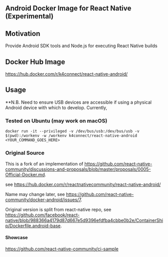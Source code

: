 ## Android Docker Image for React Native (Experimental)

## Motivation
Provide Android SDK tools and Node.js for executing React Native builds

## Docker Hub Image
https://hub.docker.com/r/k4connect/react-native-android/

## Usage

**N.B. Need to ensure USB devices are accessible if using a physical Android device with which to develop. Currently, 

### Tested on Ubuntu (may work on macOS)
```
docker run -it --privileged -v /dev/bus/usb:/dev/bus/usb -v $(pwd):/workenv -w /workenv k4connect/react-native-android <YOUR_COMMAND_GOES_HERE>
```

### Original Source

This is a fork of an implementation of https://github.com/react-native-community/discussions-and-proposals/blob/master/proposals/0005-Official-Docker.md.

see https://hub.docker.com/r/reactnativecommunity/react-native-android/

Name may change later, see https://github.com/react-native-community/docker-android/issues/7.

Original version is split from react-native repo, see https://github.com/facebook/react-native/blob/988366a4179d87d667e5d9396efdfba4cbbe0b2e/ContainerShip/Dockerfile.android-base.

#### Showcase
https://github.com/react-native-community/ci-sample
